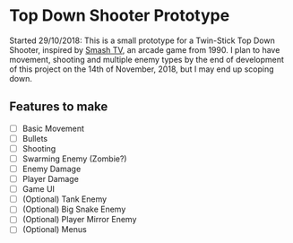 # Top Down Shooter Prototype
Started 29/10/2018: This is a small prototype for a Twin-Stick Top Down Shooter, inspired by [Smash TV](https://en.wikipedia.org/wiki/Smash_TV), an arcade game from 1990. I plan to have movement, shooting and multiple enemy types by the end of development of this project on the 14th of November, 2018, but I may end up scoping down. 
## Features to make
- [ ] Basic Movement
- [ ] Bullets
- [ ] Shooting
- [ ] Swarming Enemy (Zombie?)
- [ ] Enemy Damage
- [ ] Player Damage
- [ ] Game UI
- [ ] (Optional) Tank Enemy
- [ ] (Optional) Big Snake Enemy
- [ ] (Optional) Player Mirror Enemy
- [ ] (Optional) Menus
